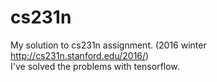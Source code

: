 # cs231n
My solution to cs231n assignment. (2016 winter http://cs231n.stanford.edu/2016/)  
I've solved the problems with tensorflow.
